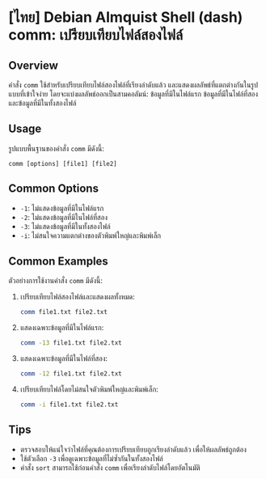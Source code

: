 # [ไทย] Debian Almquist Shell (dash) comm: เปรียบเทียบไฟล์สองไฟล์

## Overview
คำสั่ง `comm` ใช้สำหรับเปรียบเทียบไฟล์สองไฟล์ที่เรียงลำดับแล้ว และแสดงผลลัพธ์ที่แตกต่างกันในรูปแบบที่เข้าใจง่าย โดยจะแบ่งผลลัพธ์ออกเป็นสามคอลัมน์: ข้อมูลที่มีในไฟล์แรก ข้อมูลที่มีในไฟล์ที่สอง และข้อมูลที่มีในทั้งสองไฟล์

## Usage
รูปแบบพื้นฐานของคำสั่ง `comm` มีดังนี้:

```
comm [options] [file1] [file2]
```

## Common Options
- `-1`: ไม่แสดงข้อมูลที่มีในไฟล์แรก
- `-2`: ไม่แสดงข้อมูลที่มีในไฟล์ที่สอง
- `-3`: ไม่แสดงข้อมูลที่มีในทั้งสองไฟล์
- `-i`: ไม่สนใจความแตกต่างของตัวพิมพ์ใหญ่และพิมพ์เล็ก

## Common Examples
ตัวอย่างการใช้งานคำสั่ง `comm` มีดังนี้:

1. เปรียบเทียบไฟล์สองไฟล์และแสดงผลทั้งหมด:
   ```sh
   comm file1.txt file2.txt
   ```

2. แสดงเฉพาะข้อมูลที่มีในไฟล์แรก:
   ```sh
   comm -13 file1.txt file2.txt
   ```

3. แสดงเฉพาะข้อมูลที่มีในไฟล์ที่สอง:
   ```sh
   comm -12 file1.txt file2.txt
   ```

4. เปรียบเทียบไฟล์โดยไม่สนใจตัวพิมพ์ใหญ่และพิมพ์เล็ก:
   ```sh
   comm -i file1.txt file2.txt
   ```

## Tips
- ตรวจสอบให้แน่ใจว่าไฟล์ที่คุณต้องการเปรียบเทียบถูกเรียงลำดับแล้ว เพื่อให้ผลลัพธ์ถูกต้อง
- ใช้ตัวเลือก `-3` เพื่อดูเฉพาะข้อมูลที่ไม่ซ้ำกันในทั้งสองไฟล์
- คำสั่ง `sort` สามารถใช้ก่อนคำสั่ง `comm` เพื่อเรียงลำดับไฟล์โดยอัตโนมัติ